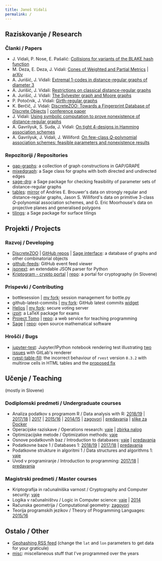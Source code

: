 ```yaml
---
title: Janoš Vidali
permalink: /
---
```


## Raziskovanje / Research

### Članki / Papers

* J. Vidali, P. Nose, E. Pašalić: [Collisions for variants of the BLAKE hash function](http://lkrv.fri.uni-lj.si/~janos/blake/collisions.pdf)
* M. Deza, E. Deza, J. Vidali: [Cones of Weighted and Partial Metrics](http://lkrv.fri.uni-lj.si/~janos/cones/) \| [arXiv](http://arxiv.org/abs/1101.0517)
* A. Jurišić, J. Vidali: [Extremal 1-codes in distance-regular graphs of diameter 3](http://link.springer.com/article/10.1007/s10623-012-9651-0)
* A. Jurišić, J. Vidali: [Restrictions on classical distance-regular graphs](http://link.springer.com/article/10.1007/s10801-017-0765-3)
* A. Jurišić, J. Vidali: [The Sylvester graph and Moore graphs](https://www.sciencedirect.com/science/article/pii/S0195669818300313)
* P. Potočnik, J. Vidali: [Girth-regular graphs](https://arxiv.org/abs/1802.01881)
* K. Berčič, J. Vidali: [DiscreteZOO: Towards a Fingerprint Database of Discrete Objects](https://arxiv.org/abs/1812.05921) \| [conference paper](https://link.springer.com/chapter/10.1007%2F978-3-319-96418-8_5)
* J. Vidali: [Using symbolic computation to prove nonexistence of distance-regular graphs](http://www.combinatorics.org/ojs/index.php/eljc/article/view/v25i4p21)
* A. Gavrilyuk, S. Suda, J. Vidali: [On tight 4-designs in Hamming association schemes](http://arxiv.org/abs/1809.07553)
* A. Gavrilyuk, J. Vidali, J. Williford: [On few-class *Q*-polynomial association schemes: feasible parameters and nonexistence results](http://arxiv.org/abs/1908.10081)

### Repozitoriji / Repositories

* [gap-graphs](https://github.com/jaanos/gap-graphs): a collection of graph constructions in GAP/GRAPE
* [mixedgraph](https://github.com/jaanos/mixedgraph): a Sage class for graphs with both directed and undirected edges
* [sage-drg](https://github.com/jaanos/sage-drg): a Sage package for checking feasibility of parameter sets of distance-regular graphs
* [tables](https://github.com/jaanos/tables): [mirror](https://jaanos.github.io/tables) of Andries E. Brouwer's data on strongly regular and distance-regular graphs, Jason S. Williford's data on primitive 3-class *Q*-polynomial association schemes, and G. Eric Moorhouse's data on projective planes and generalised polygons
* [tilings](https://github.com/jaanos/tilings): a Sage package for surface tilings


## Projekti / Projects

### Razvoj / Developing

* [DiscreteZOO](https://discretezoo.xyz) \| [GitHub repos](https://github.com/DiscreteZOO) \| [Sage interface](https://github.com/DiscreteZOO/DiscreteZOO-sage): a database of graphs and other combinatorial objects
* [github-feeds](https://github.com/jaanos/github-feeds): GitHub event feed viewer
* [jsonext](https://github.com/jaanos/jsonext): an extendable JSON parser for Python
* [Kriptogram - crypto portal](https://lkrv.fri.uni-lj.si/crypto-portal/) \| [repo](https://github.com/jaanos/crypto-portal): a portal for cryptography (in Slovene)

### Prispevki / Contributing

* bottlesession \| [my fork](https://github.com/jaanos/bottlesession): session management for bottle.py
* github-latest-commits \| [my fork](https://github.com/jaanos/github-latest-commits-widget): GitHub latest commits [widget](https://jaanos.github.io/github-latest-commits-widget/?username=jaanos&repo=jaanos.github.io)
* [Helios](https://heliosvoting.org/) \| [my fork](https://github.com/jaanos/helios-server): secure voting server
* [izpit](https://github.com/ul-fmf/izpit): a LaTeX package for exams
* [Project Tomo](https://www.projekt-tomo.si/) \| [repo](https://github.com/ul-fmf/projekt-tomo): a web service for teaching programming
* [Sage](http://www.sagemath.org/) \| [repo](https://github.com/sagemath/sage): open source mathematical software

### Hrošči / Bugs

* [jupyter-test](https://github.com/jaanos/jupyter-test): Jupyter/IPython notebook rendering test illustrating [two](https://gitlab.com/gitlab-org/gitlab-ce/issues/31910) [issues](https://gitlab.com/gitlab-org/gitlab-ce/issues/37536) with GitLab's renderer
* [rvest-table-fill](https://github.com/jaanos/rvest-table-fill): the incorrect behaviour of `rvest` version `0.3.2` with multirow cells in HTML tables and the [proposed fix](https://github.com/hadley/rvest/pull/196)


## Učenje / Teaching
(mostly in Slovene)

### Dodiplomski predmeti / Undergraduate courses

* Analiza podatkov s programom R / Data analysis with R: [2018/19](https://github.com/jaanos/APPR-2018-19) \| [2017/18](https://github.com/jaanos/APPR-2017-18) \| [2017](https://github.com/jaanos/APPR-2017) \| [2015/16](https://github.com/jaanos/APPR-2015-16) \| [2014/15](https://github.com/jaanos/APPR-2014-15) \| [zagovori](https://github.com/jaanos/APPR-zagovori) \| [predavanja](https://github.com/alenFMF/APPR-15-16) \| [slike za Docker](https://github.com/jaanos/APPR-docker)
* Operacijske raziskave / Operations research: [vaje](https://github.com/jaanos/operacijske-raziskave) \| [zbirka nalog](https://github.com/jaanos/or-zbirka)
* Optimizacijske metode / Optimization methods: [vaje](https://github.com/jaanos/optimizacijske-metode)
* Osnove podatkovnih baz / Introduction to databases: [vaje](https://github.com/jaanos/OPB) \| [predavanja](https://github.com/alenFMF/OPB14-15)
* Podatkovne baze 1 / Databases 1: [2018/19](https://github.com/jaanos/najboljsi-filmi) \| [2017/18](https://github.com/jaanos/banka) \| [predavanja](https://github.com/matijapretnar/podatkovne-baze-1-2)
* Podatkovne strukture in algoritmi 1 / Data structures and algorithms 1: [vaje](https://github.com/jaanos/PSA1)
* Uvod v programiranje / Introduction to programming: [2017/18](https://github.com/jaanos/zelvje-dirke) \| [predavanja](https://github.com/matijapretnar/uvod-v-programiranje)

### Magistrski predmeti / Master courses

* Kriptografija in računalniška varnost / Cryptography and Computer security: [vaje](https://github.com/jaanos/kirv)
* Logika v računalništvu / Logic in Computer science: [vaje](https://github.com/jaanos/LVR) \| [2014](https://github.com/jaanos/lvr-sat-janos)
* Računska geometrija / Computational geometry: [zagovori](/zagovori/)
* Teorija programskih jezikov / Theory of Programming Languages: [2015/16](https://github.com/jaanos/TPJ-2015-16)


## Ostalo / Other

* [Geohashing RSS feed](http://lkrv.fri.uni-lj.si/~janos/geohash.xml.php?lat=46&lon=14) (change the `lat` and `lon` parameters to get data for your graticule)
* [misc](https://github.com/jaanos/misc): miscellaneous stuff that I've programmed over the years
